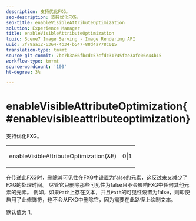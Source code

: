```yaml
---
description: 支持优化FXG。
seo-description: 支持优化FXG。
seo-title: enableVisibleAttributeOptimization
solution: Experience Manager
title: enableVisibleAttributeOptimization
topic: Scene7 Image Serving - Image Rendering API
uuid: 7f79aa12-6364-4b34-b547-88d4a778c015
translation-type: tm+mt
source-git-commit: 7bc7b3a86fbcdc57cfdc31745fae3afc06e44b15
workflow-type: tm+mt
source-wordcount: '100'
ht-degree: 3%

---
```



# enableVisibleAttributeOptimization{#enablevisibleattributeoptimization}

支持优化FXG。

<table id="simpletable_FDE0D8786BC747AF87A336452500E695"> 
 <tr class="strow"> 
  <td class="stentry"> <p><span class="codeph"> enableVisibleAttributeOptimization(&amp;E)</span> </p> </td> 
  <td class="stentry"> <p>0|1 </p></td> 
 </tr> 
</table>

在传递此FXG时，删除其可见性在FXG中设置为false的元素，这反过来又减少了FXG的处理时间。 尽管它只删除那些可见性为false且不会影响FXG中任何其他元素的元素。 例如，如果`Path`上存在文本，并且`Path`的可见性设置为false，则即使启用了此修饰符，也不会从FXG中删除它，因为需要在此路径上绘制文本。

默认值为 1。
